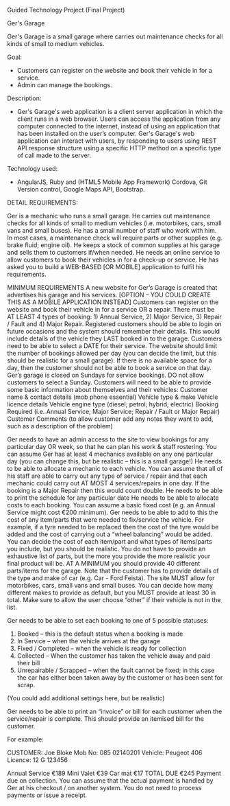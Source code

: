 Guided Technology Project (Final Project)

<BRIEF DESCRIPTION>

Ger's Garage

Ger's Garage is a small garage where carries out maintenance checks for all kinds of small to medium vehicles.

Goal:
- Customers can register on the website and book their vehicle in for a service.
- Admin can manage the bookings.

Description:

- Ger's Garage's web application  is a client server application in which the client runs in a web browser. Users can access the application from any computer connected to the internet, instead of using an application that has been installed on the user’s computer. Ger's Garage's web application can interact with users, by responding to users using REST API response structure using a specific HTTP method on a specific type of call made to the server.

Technology used:

- AngularJS, Ruby and (HTML5 Mobile App Framework) Cordova, Git Version control, Google Maps API, Bootstrap.

</FIN>



DETAIL REQUIREMENTS:

Ger is a mechanic who runs a small garage. He carries out maintenance checks for all kinds of small to medium vehicles (i.e. motorbikes, cars, small vans and small buses). He has a small number of staff who work with him.
In most cases, a maintenance check will require parts or other supplies (e.g. brake fluid; engine oil). He keeps a stock of common supplies at his garage and sells them to customers if/when needed.
He needs an online service to allow customers to book their vehicles in for a check-up or service. He has asked you to build a WEB-BASED [OR MOBILE] application to fulfil his requirements.

MINIMUM REQUIREMENTS
A new website for Ger’s Garage is created that advertises his garage and his services. [OPTION – YOU COULD CREATE THIS AS A MOBILE APPLICATION INSTEAD]
Customers can register on the website and book their vehicle in for a service OR a repair. There must be AT LEAST 4 types of booking: 1) Annual Service, 2) Major Service, 3) Repair / Fault and 4) Major Repair.
Registered customers should be able to login on future occasions and the system should remember their details. This would include details of the vehicle they LAST booked in to the garage.
Customers need to be able to select a DATE for their service. The website should limit the number of bookings allowed per day (you can decide the limit, but this should be realistic for a small garage). If there is no available space for a day, then the customer should not be able to book a service on that day.
Ger’s garage is closed on Sundays for service bookings. DO not allow customers to select a Sunday.
Customers will need to be able to provide some basic information about themselves and their vehicles:
Customer name & contact details (mob phone essential)
Vehicle type & make
Vehicle licence details
Vehicle engine type (diesel; petrol; hybrid; electric)
Booking Required (i.e. Annual Service; Major Service; Repair / Fault or Major Repair) 
Customer Comments (to allow customer add any notes they want to add, such as a description of the problem)

Ger needs to have an admin access to the site to view bookings for any particular day OR week, so that he can plan his work & staff rostering. You can assume Ger has at least 4 mechanics available on any one particular day (you can change this, but be realistic – this is a small garage!)
He needs to be able to allocate a mechanic to each vehicle. You can assume that all of his staff are able to carry out any type of service / repair and that each mechanic could carry out AT MOST 4 services/repairs in one day. If the booking is a Major Repair then this would count double.
He needs to be able to print the schedule for any particular date
He needs to be able to allocate costs to each booking. You can assume a basic fixed cost (e.g. an Annual Service might cost €200 minimum). Ger needs to be able to add to this the cost of any item/parts that were needed to fix/service the vehicle. For example, if a tyre needed to be replaced then the cost of the tyre would be added and the cost of carrying out a “wheel balancing” would be added.
You can decide the cost of each item/part and what types of items/parts you include, but you should be realistic. You do not have to provide an exhaustive list of parts, but the more you provide the more realistic your final product will be. AT A MINIMUM you should provide 40 different parts/items for the garage.
Note that the customer has to provide details of the type and make of car (e.g. Car - Ford Feista). The site MUST allow for motorbikes, cars, small vans and small buses. You can decide how many different makes to provide as default, but you MUST provide at least 30 in total. Make sure to allow the user choose “other” if their vehicle is not in the list.

Ger needs to be able to set each booking to one of 5 possible statuses:

1) Booked – this is the default status when a booking is made
2) In Service – when the vehicle arrives at the garage
3) Fixed / Completed – when the vehicle is ready for collection
4) Collected – When the customer has taken the vehicle away and paid their bill
5) Unrepairable / Scrapped – when the fault cannot be fixed; in this case the car has either been taken away by the customer or has been sent for scrap.

 
(You could add additional settings here, but be realistic)

Ger needs to be able to print an “invoice” or bill for each customer when the service/repair is complete. This should provide an itemised bill for the customer. 

For example:

CUSTOMER: Joe Bloke
Mob No: 085 02140201
Vehicle: Peugeot 406
Licence: 12 G 123456

Annual Service   €189
Mini Valet €39 
Car mat €17 
TOTAL DUE €245
Payment due on collection.
You can assume that the actual payment is handled by Ger at his checkout / on another system. You do not need to process payments or issue a receipt.
